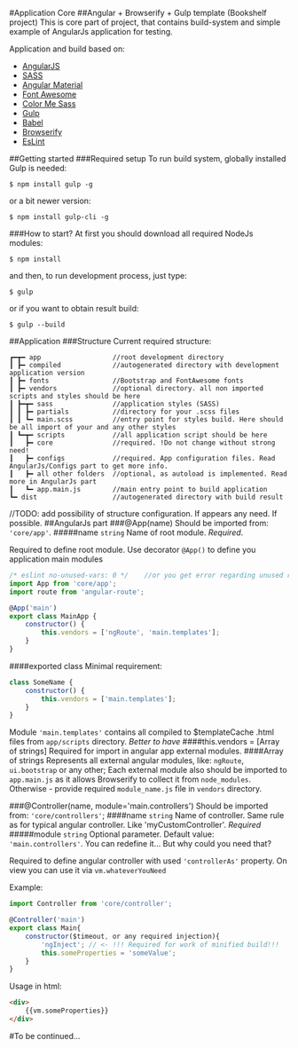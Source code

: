 #Application Core
##Angular + Browserify + Gulp template (Bookshelf project)
This is core part of project, that contains build-system and simple example of AngularJs application for testing.

Application and build based on:
* [AngularJS](http://angularjs.org/)
* [SASS](http://sass-lang.com/)
* [Angular Material](https://material.angularjs.org)
* [Font Awesome](http://fontawesome.io/icons/)
* [Color Me Sass](http://richbray.me/cms/)
* [Gulp](http://gulpjs.com/)
* [Babel](https://babeljs.io/)
* [Browserify](http://browserify.org/)
* [EsLint](http://eslint.org/)


##Getting started
###Required setup
To run build system, globally installed Gulp is needed:
```
$ npm install gulp -g
```
or a bit newer version:
```
$ npm install gulp-cli -g
```
###How to start?
At first you should download all required NodeJs modules:
```
$ npm install
```
and then, to run development process, just type:
```
$ gulp
```
or if you want to obtain result build:
```
$ gulp --build
```
##Application
###Structure
Current required structure:
```
┏━┳━ app                  //root development directory
┃ ┣━ compiled             //autogenerated directory with development application version
┃ ┣━ fonts                //Bootstrap and FontAwesome fonts
┃ ┣━ vendors              //optional directory. all non imported scripts and styles should be here
┃ ┣━┳━ sass               //application styles (SASS)
┃ ┃ ┣━ partials           //directory for your .scss files
┃ ┃ ┗━ main.scss          //entry point for styles build. Here should be all import of your and any other styles
┃ ┗━┳━ scripts            //all application script should be here
┃   ┣━ core               //required. !Do not change without strong need!
┃   ┣━ configs            //required. App configuration files. Read AngularJs/Configs part to get more info.
┃   ┣━ all other folders  //optional, as autoload is implemented. Read more in AngularJs part
┃   ┗━ app.main.js        //main entry point to build application
┗━ dist                   //autogenerated directory with build result
```
//TODO: add possibility of structure configuration. If appears any need. If possible.
##AngularJs part
###@App(name)
Should be imported from: `'core/app'`.
#####name
`string`
Name of root module. *Required*.

Required to define root module.
Use decorator `@App()` to define you application main modules
```js
/* eslint no-unused-vars: 0 */    //or you get error regarding unused route or any other externam module
import App from 'core/app';
import route from 'angular-route';

@App('main')
export class MainApp {
    constructor() {
        this.vendors = ['ngRoute', 'main.templates'];
    }
}
```

####exported class
Minimal requirement:
```js
class SomeName {
    constructor() {
        this.vendors = ['main.templates'];
    }
}
```
Module `'main.templates'` contains all compiled to $templateCache .html files from `app/scripts` directory. *Better to have*
####this.vendors = [Array of strings]
Required for import in angular app external modules.
####Array of strings
Represents all external angular modules, like: `ngRoute`, `ui.bootstrap` or any other; Each external module also should be imported to `app.main.js` as it allows Browserify to collect it from `node_modules`. Otherwise - provide required `module_name.js` file in `vendors` directory.

###@Controller(name, module='main.controllers')
Should be imported from: `'core/controllers'`;
####name
`string`
Name of controller. Same rule as for typical angular controller. Like 'myCustomController'. *Required*
#####module
`string`
Optional parameter. Default value: `'main.controllers'`.
You can redefine it... But why could you need that?

Required to define angular controller with used `'controllerAs'` property.
On view you can use it via `vm.whateverYouNeed`

Example:
```js
import Controller from 'core/controller';

@Controller('main')
export class Main{
    constructor($timeout, or any required injection){
        'ngInject'; // <- !!! Required for work of minified build!!!
        this.someProperties = 'someValue';
    }
}
```
Usage in html:
```html
<div>
    {{vm.someProperties}}
</div>
```

#To be continued...
